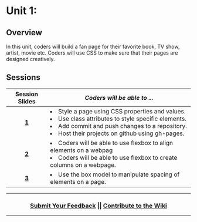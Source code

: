 # Unit 1:

## Overview
In this unit, coders will build a fan page for their favorite book, TV show, artist, movie etc. Coders will use CSS to make sure that their pages are designed creatively.

## Sessions 
|Session Slides|*Coders will be able to ...*|
|:-------:|-------|
|[**1**](https://docs.google.com/presentation/d/1YmGqsnj57LDqadNWVj-zUC7thYDIjLBn_OZWC9tgXUM/edit#slide=id.g1e220fa94a_0_30)| <li>Style a page using CSS properties and values.</li> <li>Use class attributes to style specific elements.</li> <li>Add commit and push changes to a repository.</li> <li>Host their projects on github using gh-pages. </li>|
|[**2**](https://docs.google.com/presentation/d/1l2Rf05uYw0bioKf2kjvoeYekEMqfPeYxBrsU86cON2c/edit#slide=id.g2f7881cbba_0_0)| <li>Coders will be able to use flexbox to align elements on a webpag</li> <li>Coders will be able to use flexbox to create columns on a webpage.</li> |
|[**3**](https://docs.google.com/presentation/d/1Zkg-mH-h5R19WWPORoMoPrlvHMzh4CLTrQe4J2may1g/edit#slide=id.g2f7881cbba_0_0)| <li>Use the box model to manipulate spacing of elements on a page.</li>|

----
<h3 align="center"><a href="https://docs.google.com/forms/d/e/1FAIpQLSdmoYjRk6tqJHI5Y1ELjOZ7tiYj58dmoIBEeUaXK5ciIdljIg/viewform">Submit Your Feedback</a> || <a href="">Contribute to the Wiki</a> </h3>

----
